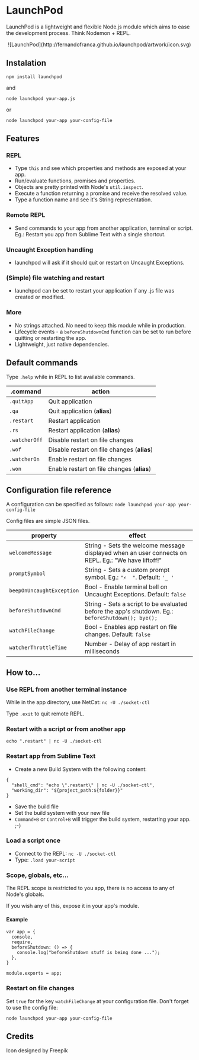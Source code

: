 # LaunchPod

LaunchPod  is a lightweight and flexible Node.js module which aims to ease the development process. Think Nodemon + REPL.

<div align="center">
![LaunchPod](http://fernandofranca.github.io/launchpod/artwork/icon.svg)
</div>

## Instalation

`npm install launchpod`

and

`node launchpod your-app.js`

or

`node launchpod your-app your-config-file`

## Features
### REPL
- Type `this` and see which properties and methods are exposed at your app.
- Run/evaluate functions, promises and properties.
- Objects are pretty printed with Node's `util.inspect`.
- Execute a function returning a promise and receive the resolved value.
- Type a function name and see it's String representation.

### Remote REPL
- Send commands to your app from another application, terminal or script. Eg.: Restart you app from Sublime Text with a single shortcut.

### Uncaught Exception handling
- launchpod will ask if it  should quit or restart on Uncaught Exceptions.

### (Simple) file watching and restart
- launchpod can be set to restart your application if any .js file was created or modified.

### More
- No strings attached. No need to keep this module while in production.
- Lifecycle events - a `beforeShutdownCmd` function can be set to run before quitting or restarting the app.
- Lightweight, just native dependencies.


## Default commands
Type `.help` while in REPL to list available commands.


|.command| action|
|---|---|
| `.quitApp`     |Quit application |
| `.qa`          |Quit application (**alias**) |
|`.restart`      |Restart application|
|`.rs`           |Restart application (**alias**)|
|`.watcherOff`   |Disable restart on file changes|
|`.wof`          |Disable restart on file changes (**alias**)|
|`.watcherOn`    |Enable restart on file changes|
|`.won`         |Enable restart on file changes (**alias**)|


## Configuration file reference

A configuration can be specified as follows: `node launchpod your-app your-config-file`

Config files are simple JSON files.

| property| effect |
|---|---|
|`welcomeMessage` | String - Sets the welcome message displayed when an user connects on REPL. Eg.: "We have liftoff!" |
|`promptSymbol` | String - Sets a custom prompt symbol. Eg.: `"⚡️  "`. Default: `'_ '`  |
|`beepOnUncaughtException` | Bool - Enable terminal bell on Uncaught Exceptions. Default: `false` |
|`beforeShutdownCmd` | String - Sets a script to be evaluated before the app's shutdown. Eg.: `beforeShutdown(); bye();` |
|`watchFileChange` | Bool - Enables app restart on file changes. Default: `false` |
|`watcherThrottleTime` | Number - Delay of app restart in milliseconds |


## How to...

### Use REPL from another terminal instance
While in the app directory, use NetCat: `nc -U ./socket-ctl`

Type `.exit` to quit remote REPL.

### Restart with a script or from another app
`echo ".restart" | nc -U ./socket-ctl`

### Restart app from Sublime Text
- Create a new Build System with the following content:

```
{
  "shell_cmd": "echo \".restart\" | nc -U ./socket-ctl",
  "working_dir": "${project_path:${folder}}"
}

```

- Save the build file
- Set the build system with your new file
- `Command+B` or `Control+B` will trigger the build system, restarting your app. ;-)


### Load a script once
- Connect to the REPL: `nc -U ./socket-ctl`
- Type: `.load your-script`

### Scope, globals, etc...
The REPL scope is restricted to you app, there is no access to any of Node's globals.

If you wish any of this, expose it in your app's module.

#### Example
```
var app = {
  console,
  require,
  beforeShutdown: () => {
    console.log("beforeShutdown stuff is being done ...");
  },
}

module.exports = app;
```



### Restart on file changes
Set `true` for the key `watchFileChange` at your configuration file. Don't forget to use the config file:

```
node launchpod your-app your-config-file
```

## Credits
Icon designed by Freepik